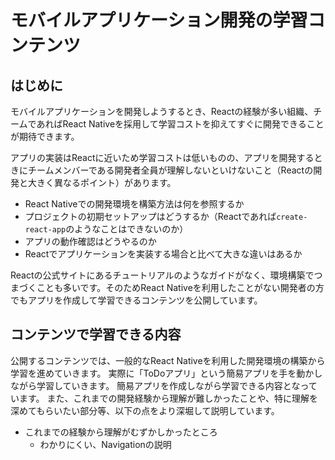 # モバイルアプリケーション開発の学習コンテンツ

## はじめに

モバイルアプリケーションを開発しようするとき、Reactの経験が多い組織、チームであればReact Nativeを採用して学習コストを抑えてすぐに開発できることが期待できます。

アプリの実装はReactに近いため学習コストは低いものの、アプリを開発するときにチームメンバーである開発者全員が理解しないといけないこと（Reactの開発と大きく異なるポイント）があります。

- React Nativeでの開発環境を構築方法は何を参照するか
- プロジェクトの初期セットアップはどうするか（Reactであれば`create-react-app`のようなことはできないのか）
- アプリの動作確認はどうやるのか
- Reactでアプリケーションを実装する場合と比べて大きな違いはあるか

Reactの公式サイトにあるチュートリアルのようなガイドがなく、環境構築でつまづくことも多いです。そのためReact Nativeを利用したことがない開発者の方でもアプリを作成して学習できるコンテンツを公開しています。

## コンテンツで学習できる内容

公開するコンテンツでは、一般的なReact Nativeを利用した開発環境の構築から学習を進めていきます。
実際に「ToDoアプリ」という簡易アプリを手を動かしながら学習していきます。
簡易アプリを作成しながら学習できる内容となっています。
また、これまでの開発経験から理解が難しかったことや、特に理解を深めてもらいたい部分等、以下の点をより深堀して説明しています。

- これまでの経験から理解がむずかしかったところ
  - わかりにくい、Navigationの説明
